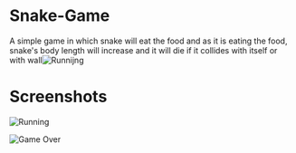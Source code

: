 # Snake-Game
A simple game in which snake will eat the food and as it is eating the food, snake's body length will increase and it will die if it collides with itself or with wall![Runnijng](https://user-images.githubusercontent.com/116621224/197728237-64c50c5d-b54c-4440-b649-d5aba66c393a.png)

# Screenshots
![Running](https://user-images.githubusercontent.com/116621224/197728418-573b1726-3ec5-4e7e-b80b-c3f8b7bce11e.png)

![Game Over](https://user-images.githubusercontent.com/116621224/197728265-23b8d305-f73d-4bd7-9907-57c052b853bf.PNG)
